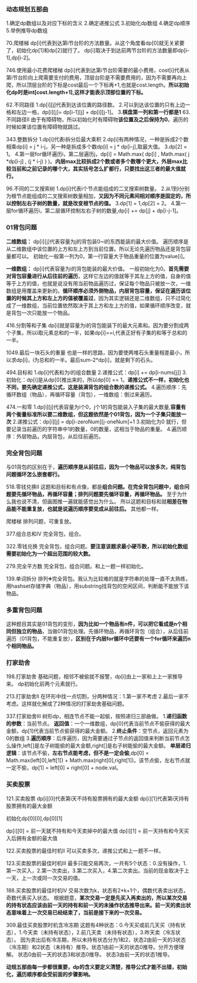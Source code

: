 ### 动态规划五部曲
1.确定dp数组以及对应下标的含义
2.确定递推公式
3.初始化dp数组
4.确定dp顺序
5.举例推导dp数组

70.爬楼梯 
dp[i]代表到达第i节台阶的方法数量。从这个角度看dp[0]就无关紧要了，初始化dp[1]和dp[2]就行了。
dp[i]取决于到达前两节台阶的方法数量即dp[i-1],dp[i-2]。

746.使用最小花费爬楼梯
dp[i]代表到达第i节台阶需要的最小费用，cost[i]代表从第i节台阶向上爬需要支付的费用，顶层台阶是不需要费用的，因为不需要再向上爬，所以顶层台阶的下标是cost最后一个下标再+1,也就是cost.length。**所以初始化dp时是int[cost.length+1],这样才能表示顶部位置的下标。**

62.不同路径
1.dp[i][j]代表到达该位置的路径数。
2.可以到达该位置的只有上边一格和左边一格，dp[i][j]= dp[i-1][j] + dp[i][j-1]。
3.**棋盘第一列和第一行都是1**
63.不同路径Ⅱ 
由于有障碍物，所以初始化时有障碍物**该位置及之后保持为0**。遍历的时候如果该位置有障碍物就跳过。

343.整数拆分
1.dp[i]代表i拆分后最大乘积
2.dp[i]有两种情况，一种是拆成2个数相乘dp[i] = j * i-j，另一种是拆成多个数dp[i] = j * dp[i-j],取最大值。
3.dp[2] = 1。
4.第一层for循环遍历i，第二层遍历j，dp[i] = Math.max( dp[i]  , Math.max( j *dp[i-j] , (j * i-j) ) )。**内层max比较拆成2个数或者多个数哪个更大，外层max比较当前和之前记录的哪个大，其实括号怎么扩都行，只要找出这三者的最大值就行。**

96.不同的二叉搜索树
1.dp[i]代表i个节点能组成的二叉搜索树数量。
2.从1到i分别为根节点能组成的二叉搜索树数量相加，**又因为不同元素间相对顺序是固定的，所以控制左右子树的数量，就是改变根节点的值。**
3.dp[1] = 1,dp[2] = 2。
4.第一层for循环遍历i，第二层循环控制左右子树的数量,dp[i] += dp[j] + dp[i-j-1]。

### 01背包问题
**二维数组：**
dp[i][j]代表容量为j的背包装0~i的东西能装的最大价值。
遍历顺序是从二维数组中该位置的上方和左上方到当前位置。所以无论先遍历物品还是背包容量都可以。
初始化一般第一列为0，第一行容量大于物品重量的位置为value[i]。

**一维数组：**
dp[i]代表容量为i的背包能装的最大价值。
一般初始化为0。**首先需要对背包容量进行从后往前的遍历**，这样它左边的值就等于其左上方的值，自身的值等于上方的值，也就是说没有用当前物品遍历过，保证每个物品只被放一次，一维数组是用覆盖来更新的。**循环顺序必须外侧物品，内层背包容量，保证在遍历该位置的时候其上方和左上方的值被覆盖过**，因为其实逻辑还是二维数组，只不过简化成了一维数组，当前位置依然取决于其上方和左上方的值，如果循环顺序改变，就是背包一次只能放一个物品。

416.分割等和子集
dp[i]就是容量为i的背包能装下的最大元素和。因为要分割成两个子集，所以i取元素总和的一半，如果dp[i]==i,代表正好有子集的和等于总和的一半。

1049.最后一块石头的重量
也是一样的思路，因为要使两堆石头重量相差最小，所以求dp[i]，i为总和的一半。最后sum-2*dp[i]，就是剩下的石头。

494.目标和
1.dp[i]代表和为i的组合数量
2.递推公式：dp[i] += dp[i-nums[j]]
3.初始化：dp[i]是从dp[0]推出来的，所以dp[0] == 1。**递推公式不一样，初始化也不同，要先确定递推公式，这是装满背包的组合数的递推公式。**
4.遍历顺序：先循环数组（物品），再循环容量（背包），一维数组：倒过来遍历。

474.一和零
1.dp[i][j]代表容量为i个0，j个1的背包能装入子集的最大数量,**容量有两个衡量标准所以要二维数组，但这题依然是个01背包，因为一个子集只能放一次**
2.递推公式：dp[i][j] = dp[i-zeroNum][j-oneNum]+1
3.初始化为0 就行，但要记录当前遍历的字符串中1的数量，0的数量，这相当于物品的重量。
4.遍历顺序：外层物品，内层背包，从后往前遍历。

### 完全背包问题
与01背包的区别在于，**遍历顺序是从前往后，因为一个物品可以放多次，纯背包问题循环怎么嵌套都行。**

518.零钱兑换Ⅱ
这题和目标和有点像，都是**组合问题。在完全背包问题中，组合问题要先循环物品，再循环容量；排列问题要先循环容量，再循环物品。** 至于为什么我也说不清，但画图推一遍就能感觉出为什么。
所以这题和目标和就**相差在物品能不能重复放，也就是说遍历顺序要变成从前往后。** 其他都一样。

爬楼梯
排列问题，可重复放。

377.组合总和Ⅳ
完全背包，组合。

322.零钱兑换
完全背包，组合问题。**要注意该题求最小硬币数，所以初始化数组需要初始化为一个超出范围的较大数。**

279.完全平方数
完全背包，组合问题。和上一题一样初始化。

139.单词拆分
排列➕完全背包。我认为比较难的就是字符串的处理一直不太熟练，用hashset存储字典（物品），用substring找背包的空闲区间，判断能不能放下该物品。

### 多重背包问题
这种题目其实是01背包的变形，**因为比如一个物品有n件，可以把它看成是n个相同但独立的物品**，当做01背包处理。先循环物品，再循环背包（组合），从后往前遍历（01背包，不能重复放），**区别在于内层for循环中还要有一个for循环来遍历n个相同物品。**
<br>

### 打家劫舍
198.打家劫舍
基础问题，相邻不被偷就不报警，dp[i]由上一家和上上一家推导来。
dp初始化前两个元素就行。

213.打家劫舍Ⅱ
在环形中找一点切割，分两种情况：1.第一家不考虑 2.最后一家不考虑。这样就化解成了2种情况的打家劫舍基础问题。

337.打家劫舍Ⅲ
树形dp，相连节点不能一起偷，按照递归三部曲做。
1.**递归函数的参数**：当前节点。
**返回值**：一个一维数组，dp[0]代表当前节点不偷获得的最大金额，dp[1]代表当前节点偷获得的最大金额。
2.**终止条件**：空节点，返回元素为0的数组
3.**遍历顺序**：后序遍历，因为需要通过子节点的返回值来判断当前节点怎么操作,left[]是左子树能偷的最大金额,right[]是右子树能偷的最大金额。
**单层递归逻辑**：该节点不偷，**左右节点能考虑，但不是一定会偷**,dp[0] = Math.max(left[0],left[1]) + Math.max(right[0],right[1])。该节点偷，左右节点就一定不偷，dp[1] = left[0] + right[0] + node.val。
<br>

### 买卖股票
121.买卖股票
dp[i][0]代表第i天不持有股票拥有的最大金额
dp[i][1]代表第i天持有股票拥有的最大金额

初始化dp[0][0],dp[0][1]

dp[i][0] = 前一天就不持有和今天卖掉中的最大值
dp[i][1] = 前一天持有和今天买入后拥有金额的最大值

122.买卖股票的最佳时机Ⅱ
可以买卖多次，递推公式和上一题不一样。

123.买卖股票的最佳时机Ⅲ
最多只能交易两次，一共有5个状态：0.没有操作，1.第一次买入，2.第一次卖出，3.第二次买入，4.第二次卖出。当前的现金取决于上一天，上一次或同一次交易的值。

188.买卖股票的最佳时机Ⅳ
交易次数为k，状态有2*k+1个，偶数代表卖出状态，奇数代表买入状态。
根据题意，**某次交易一定是先买入再卖出的，所以某次交易的持有状态应该由前一天的持有和前一天的未操作状态推导出来。前一天的卖出状态意味着上一次交易已经结束了，当前是接下来的一次交易。**

309.最佳买卖股票时机含冷冻期
这题有4种状态：0.今天买或前几天买（持有状态），1.今天卖（未持有状态），2.前几天卖（未持有状态），3.昨天卖（冷冻状态）。
因为卖出后有冷冻期，所以未持有状态分为1和2，状态2由前一天的3状态（冷冻期）和2状态（未持有）推导。状态1由前一天的状态0推导。分开方便理解。
状态0由前一天的状态3和状态0推导。
状态3由前一天的状态1推导。

**动规五部曲每一步都很重要，dp的含义要定义清楚，推导公式才能不出错，初始化，遍历顺序都会受前面的步骤影响。**